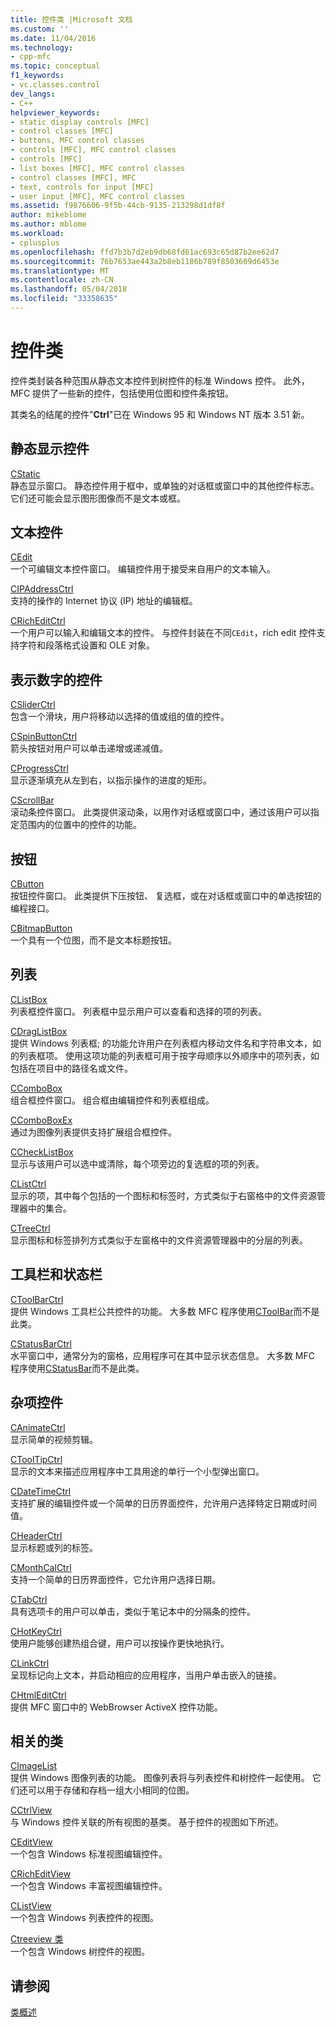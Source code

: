 ```yaml
---
title: 控件类 |Microsoft 文档
ms.custom: ''
ms.date: 11/04/2016
ms.technology:
- cpp-mfc
ms.topic: conceptual
f1_keywords:
- vc.classes.control
dev_langs:
- C++
helpviewer_keywords:
- static display controls [MFC]
- control classes [MFC]
- buttons, MFC control classes
- controls [MFC], MFC control classes
- controls [MFC]
- list boxes [MFC], MFC control classes
- control classes [MFC], MFC
- text, controls for input [MFC]
- user input [MFC], MFC control classes
ms.assetid: f9876606-9f5b-44cb-9135-213298d1df8f
author: mikeblome
ms.author: mblome
ms.workload:
- cplusplus
ms.openlocfilehash: ffd7b3b7d2eb9db68fd61ac693c65d87b2ee62d7
ms.sourcegitcommit: 76b7653ae443a2b8eb1186b789f8503609d6453e
ms.translationtype: MT
ms.contentlocale: zh-CN
ms.lasthandoff: 05/04/2018
ms.locfileid: "33358635"
---
```

# <a name="control-classes"></a>控件类
控件类封装各种范围从静态文本控件到树控件的标准 Windows 控件。 此外，MFC 提供了一些新的控件，包括使用位图和控件条按钮。  
  
 其类名的结尾的控件"**Ctrl**"已在 Windows 95 和 Windows NT 版本 3.51 新。  
  
## <a name="static-display-controls"></a>静态显示控件  
 [CStatic](../mfc/reference/cstatic-class.md)  
 静态显示窗口。 静态控件用于框中，或单独的对话框或窗口中的其他控件标志。 它们还可能会显示图形图像而不是文本或框。  
  
## <a name="text-controls"></a>文本控件  
 [CEdit](../mfc/reference/cedit-class.md)  
 一个可编辑文本控件窗口。 编辑控件用于接受来自用户的文本输入。  
  
 [CIPAddressCtrl](../mfc/reference/cipaddressctrl-class.md)  
 支持的操作的 Internet 协议 (IP) 地址的编辑框。  
  
 [CRichEditCtrl](../mfc/reference/cricheditctrl-class.md)  
 一个用户可以输入和编辑文本的控件。 与控件封装在不同`CEdit`，rich edit 控件支持字符和段落格式设置和 OLE 对象。  
  
## <a name="controls-that-represent-numbers"></a>表示数字的控件  
 [CSliderCtrl](../mfc/reference/csliderctrl-class.md)  
 包含一个滑块，用户将移动以选择的值或组的值的控件。  
  
 [CSpinButtonCtrl](../mfc/reference/cspinbuttonctrl-class.md)  
 箭头按钮对用户可以单击递增或递减值。  
  
 [CProgressCtrl](../mfc/reference/cprogressctrl-class.md)  
 显示逐渐填充从左到右，以指示操作的进度的矩形。  
  
 [CScrollBar](../mfc/reference/cscrollbar-class.md)  
 滚动条控件窗口。 此类提供滚动条，以用作对话框或窗口中，通过该用户可以指定范围内的位置中的控件的功能。  
  
## <a name="buttons"></a>按钮  
 [CButton](../mfc/reference/cbutton-class.md)  
 按钮控件窗口。 此类提供下压按钮、 复选框，或在对话框或窗口中的单选按钮的编程接口。  
  
 [CBitmapButton](../mfc/reference/cbitmapbutton-class.md)  
 一个具有一个位图，而不是文本标题按钮。  
  
## <a name="lists"></a>列表  
 [CListBox](../mfc/reference/clistbox-class.md)  
 列表框控件窗口。 列表框中显示用户可以查看和选择的项的列表。  
  
 [CDragListBox](../mfc/reference/cdraglistbox-class.md)  
 提供 Windows 列表框; 的功能允许用户在列表框内移动文件名和字符串文本，如的列表框项。 使用这项功能的列表框可用于按字母顺序以外顺序中的项列表，如包括在项目中的路径名或文件。  
  
 [CComboBox](../mfc/reference/ccombobox-class.md)  
 组合框控件窗口。 组合框由编辑控件和列表框组成。  
  
 [CComboBoxEx](../mfc/reference/ccomboboxex-class.md)  
 通过为图像列表提供支持扩展组合框控件。  
  
 [CCheckListBox](../mfc/reference/cchecklistbox-class.md)  
 显示与该用户可以选中或清除，每个项旁边的复选框的项的列表。  
  
 [CListCtrl](../mfc/reference/clistctrl-class.md)  
 显示的项，其中每个包括的一个图标和标签时，方式类似于右窗格中的文件资源管理器中的集合。  
  
 [CTreeCtrl](../mfc/reference/ctreectrl-class.md)  
 显示图标和标签排列方式类似于左窗格中的文件资源管理器中的分层的列表。  
  
## <a name="toolbars-and-status-bars"></a>工具栏和状态栏  
 [CToolBarCtrl](../mfc/reference/ctoolbarctrl-class.md)  
 提供 Windows 工具栏公共控件的功能。 大多数 MFC 程序使用[CToolBar](../mfc/reference/ctoolbar-class.md)而不是此类。  
  
 [CStatusBarCtrl](../mfc/reference/cstatusbarctrl-class.md)  
 水平窗口中，通常分为的窗格，应用程序可在其中显示状态信息。 大多数 MFC 程序使用[CStatusBar](../mfc/reference/cstatusbar-class.md)而不是此类。  
  
## <a name="miscellaneous-controls"></a>杂项控件  
 [CAnimateCtrl](../mfc/reference/canimatectrl-class.md)  
 显示简单的视频剪辑。  
  
 [CToolTipCtrl](../mfc/reference/ctooltipctrl-class.md)  
 显示的文本来描述应用程序中工具用途的单行一个小型弹出窗口。  
  
 [CDateTimeCtrl](../mfc/reference/cdatetimectrl-class.md)  
 支持扩展的编辑控件或一个简单的日历界面控件，允许用户选择特定日期或时间值。  
  
 [CHeaderCtrl](../mfc/reference/cheaderctrl-class.md)  
 显示标题或列的标签。  
  
 [CMonthCalCtrl](../mfc/reference/cmonthcalctrl-class.md)  
 支持一个简单的日历界面控件，它允许用户选择日期。  
  
 [CTabCtrl](../mfc/reference/ctabctrl-class.md)  
 具有选项卡的用户可以单击，类似于笔记本中的分隔条的控件。  
  
 [CHotKeyCtrl](../mfc/reference/chotkeyctrl-class.md)  
 使用户能够创建热组合键，用户可以按操作更快地执行。  
  
 [CLinkCtrl](../mfc/reference/clinkctrl-class.md)  
 呈现标记向上文本，并启动相应的应用程序，当用户单击嵌入的链接。  
  
 [CHtmlEditCtrl](../mfc/reference/chtmleditctrl-class.md)  
 提供 MFC 窗口中的 WebBrowser ActiveX 控件功能。  
  
## <a name="related-classes"></a>相关的类  
 [CImageList](../mfc/reference/cimagelist-class.md)  
 提供 Windows 图像列表的功能。 图像列表将与列表控件和树控件一起使用。 它们还可以用于存储和存档一组大小相同的位图。  
  
 [CCtrlView](../mfc/reference/cctrlview-class.md)  
 与 Windows 控件关联的所有视图的基类。 基于控件的视图如下所述。  
  
 [CEditView](../mfc/reference/ceditview-class.md)  
 一个包含 Windows 标准视图编辑控件。  
  
 [CRichEditView](../mfc/reference/cricheditview-class.md)  
 一个包含 Windows 丰富视图编辑控件。  
  
 [CListView](../mfc/reference/clistview-class.md)  
 一个包含 Windows 列表控件的视图。  
  
 [Ctreeview 类](../mfc/reference/ctreeview-class.md)  
 一个包含 Windows 树控件的视图。  
  
## <a name="see-also"></a>请参阅  
 [类概述](../mfc/class-library-overview.md)


